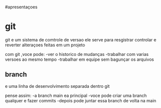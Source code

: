 #apresentaçoes 
# git 
git e um sistema de comtrole de versao
ele serve para resgistrar controlar e reverter alteraçoes feitas em um projeto

com git ,voce pode:
-ver o historico de mudanças
-trabalhar com varias versoes ao mesmo tempo 
-trabalhar em equipe sem bagunçar os arquivos

## branch
e uma linha de desenvolvimento separada dentro git

pense assim: 
-a branch main ea principal
-voce pode criar uma branch qualquer e fazer commits
-depois pode juntar essa branch de volta na main